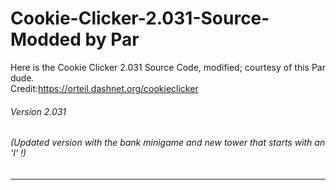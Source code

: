 # Cookie-Clicker-2.031-Source- Modded by Par
Here is the Cookie Clicker 2.031 Source Code, modified; courtesy of this Par dude. <br>
Credit:https://orteil.dashnet.org/cookieclicker<br>
###### Version 2.031
###### (Updated version with the bank minigame and new tower that starts with an 'I' !)
----
